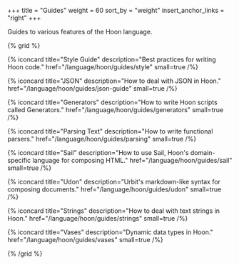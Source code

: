 +++
title = "Guides"
weight = 60
sort_by = "weight"
insert_anchor_links = "right"
+++

Guides to various features of the Hoon language.

{% grid %}

  {% iconcard
    title="Style Guide"
    description="Best practices for writing Hoon code."
    href="/language/hoon/guides/style"
    small=true
  /%}

  {% iconcard
    title="JSON"
    description="How to deal with JSON in Hoon."
    href="/language/hoon/guides/json-guide"
    small=true
  /%}

  {% iconcard
    title="Generators"
    description="How to write Hoon scripts called Generators."
    href="/language/hoon/guides/generators"
    small=true
  /%}

  {% iconcard
    title="Parsing Text"
    description="How to write functional parsers."
    href="/language/hoon/guides/parsing"
    small=true
  /%}

  {% iconcard
    title="Sail"
    description="How to use Sail, Hoon's domain-specific language for composing HTML."
    href="/language/hoon/guides/sail"
    small=true
  /%}

  {% iconcard
    title="Udon"
    description="Urbit's markdown-like syntax for composing documents."
    href="/language/hoon/guides/udon"
    small=true
  /%}

  {% iconcard
    title="Strings"
    description="How to deal with text strings in Hoon."
    href="/language/hoon/guides/strings"
    small=true
  /%}

  {% iconcard
    title="Vases"
    description="Dynamic data types in Hoon."
    href="/language/hoon/guides/vases"
    small=true
  /%}

{% /grid %}

